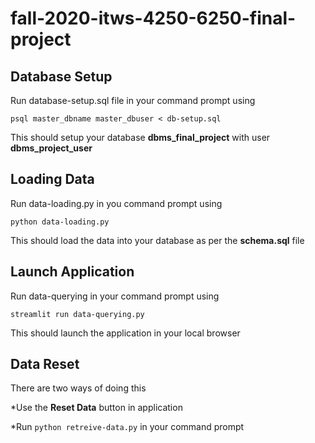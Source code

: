# fall-2020-itws-4250-6250-final-project

## Database Setup ##
Run database-setup.sql file in your command prompt using

`psql master_dbname master_dbuser < db-setup.sql`

This should setup your database **dbms_final_project** with user **dbms_project_user**

## Loading Data ##
Run data-loading.py in you command prompt using

`python data-loading.py`

This should load the data into your database as per the **schema.sql** file

## Launch Application ##
Run data-querying in your command prompt using

`streamlit run data-querying.py`

This should launch the application in your local browser

## Data Reset ##
There are two ways of doing this

*Use the **Reset Data** button in application

*Run `python retreive-data.py` in your command prompt


